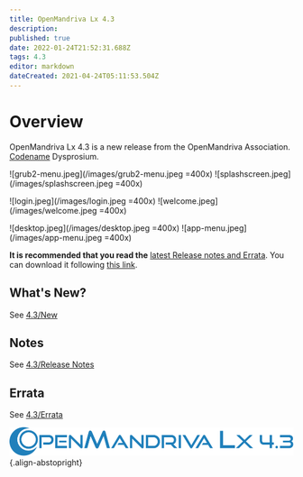 ```yaml
---
title: OpenMandriva Lx 4.3
description: 
published: true
date: 2022-01-24T21:52:31.688Z
tags: 4.3
editor: markdown
dateCreated: 2021-04-24T05:11:53.504Z
---
```


# Overview
OpenMandriva Lx 4.3 is a new release from the OpenMandriva Association. [Codename](/en/policies/codename) Dysprosium.
<br>

![grub2-menu.jpeg](/images/grub2-menu.jpeg =400x) ![splashscreen.jpeg](/images/splashscreen.jpeg =400x) 

![login.jpeg](/images/login.jpeg =400x) ![welcome.jpeg](/images/welcome.jpeg =400x) 

![desktop.jpeg](/images/desktop.jpeg =400x) ![app-menu.jpeg](/images/app-menu.jpeg =400x)

**It is recommended that you read the** [latest Release notes and Errata](https://wiki.openmandriva.org/distribution/releases/current).
You can download it following [this link](https://sourceforge.net/projects/openmandriva/files/release/4.3/).

## What's New?
See [4.3/New](/distribution/releases/omlx43/new)

## Notes
See [4.3/Release Notes](/distribution/releases/omlx43/notes)

## Errata
See [4.3/Errata](/distribution/releases/omlx43/errata)

![header-tr-omlx43.svg](/assets/header-tr-omlx43.svg){.align-abstopright}